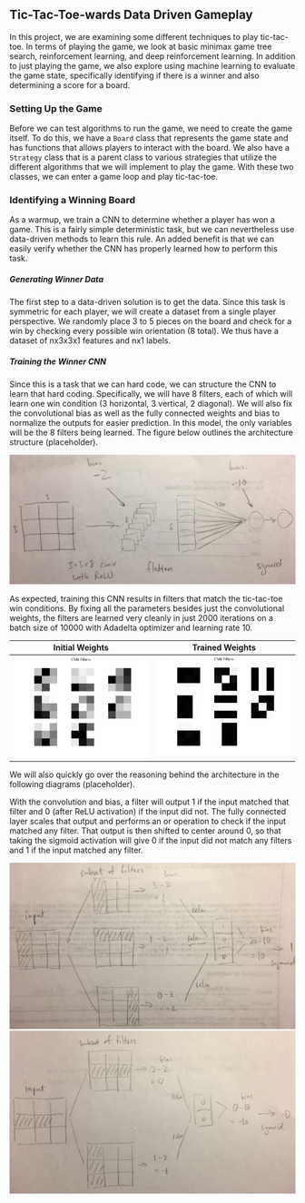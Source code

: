 ## Tic-Tac-Toe-wards Data Driven Gameplay
In this project, we are examining some different techniques to play tic-tac-toe. In terms of playing the game, we look at basic minimax game tree search, reinforcement learning, and deep reinforcement learning. In addition to just playing the game, we also explore using machine learning to evaluate the game state, specifically identifying if there is a winner and also determining a score for a board.

### Setting Up the Game
Before we can test algorithms to run the game, we need to create the game itself. To do this, we have a `Board` class that represents the game state and has functions that allows players to interact with the board. We also have a `Strategy` class that is a parent class to various strategies that utilize the different algorithms that we will implement to play the game. With these two classes, we can enter a game loop and play tic-tac-toe.

### Identifying a Winning Board
As a warmup, we train a CNN to determine whether a player has won a game. This is a fairly simple deterministic task, but we can nevertheless use data-driven methods to learn this rule. An added benefit is that we can easily verify whether the CNN has properly learned how to perform this task.

##### Generating Winner Data
The first step to a data-driven solution is to get the data. Since this task is symmetric for each player, we will create a dataset from a single player perspective. We randomly place 3 to 5 pieces on the board and check for a win by checking every possible win orientation (8 total). We thus have a dataset of nx3x3x1 features and nx1 labels.

##### Training the Winner CNN
Since this is a task that we can hard code, we can structure the CNN to learn that hard coding. Specifically, we will have 8 filters, each of which will learn one win condition (3 horizontal, 3 vertical, 2 diagonal). We will also fix the convolutional bias as well as the fully connected weights and bias to normalize the outputs for easier prediction. In this model, the only variables will be the 8 filters being learned. The figure below outlines the architecture structure (placeholder). 

![winner_cnn_architecture]

As expected, training this CNN results in filters that match the tic-tac-toe win conditions. By fixing all the parameters besides just the convolutional weights, the filters are learned very cleanly in just 2000 iterations on a batch size of 10000 with Adadelta optimizer and learning rate 10.

| Initial Weights             | Trained Weights              |
|:---------------------------:|:----------------------------:|
|![winner_cnn_weights_initial]|![winner_cnn_weights_trained] |

We will also quickly go over the reasoning behind the architecture in the following diagrams (placeholder).

With the convolution and bias, a filter will output 1 if the input matched that filter and 0 (after ReLU activation) if the input did not. The fully connected layer scales that output and performs an or operation to check if the input matched any filter. That output is then shifted to center around 0, so that taking the sigmoid activation will give 0 if the input did not match any filters and 1 if the input matched any filter.

![winner_activations]
![not_winner_activations]


[winner_cnn_architecture]: diagrams/winner_cnn_architecture.jpg
[winner_cnn_weights_initial]: diagrams/winner_cnn_weights_initial.png
[winner_cnn_weights_trained]: diagrams/winner_cnn_weights_trained.png
[winner_activations]: diagrams/winner_activations.jpg
[not_winner_activations]: diagrams/not_winner_activations.jpg

